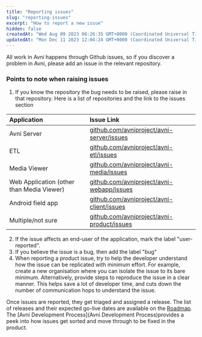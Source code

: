 ```yaml
---
title: "Reporting issues"
slug: "reporting-issues"
excerpt: "How to report a new issue"
hidden: false
createdAt: "Wed Aug 09 2023 06:26:35 GMT+0000 (Coordinated Universal Time)"
updatedAt: "Mon Dec 11 2023 12:04:24 GMT+0000 (Coordinated Universal Time)"
---
```

All work in Avni happens through Github issues, so if you discover a problem in Avni, please add an issue in the relevant repository. 

### Points to note when raising issues

1. If you know the repository the bug needs to be raised, please raise in that repository. Here is a list of repositories and the link to the issues section

| Application                               | Issue Link                                                                              |
| :---------------------------------------- | :-------------------------------------------------------------------------------------- |
| Avni Server                               | [github.com/avniproject/avni-server/issues](github.com/avniproject/avni-server/issues)  |
| ETL                                       | [github.com/avniproject/avni-etl/issues](github.com/avniproject/avni-server/issues)     |
| Media Viewer                              | [github.com/avniproject/avni-media/issues](github.com/avniproject/avni-server/issues)   |
| Web Application (other than Media Viewer) | [github.com/avniproject/avni-webapp/issues](github.com/avniproject/avni-server/issues)  |
| Android field app                         | [github.com/avniproject/avni-client/issues](github.com/avniproject/avni-server/issues)  |
| Multiple/not sure                         | [github.com/avniproject/avni-product/issues](github.com/avniproject/avni-server/issues) |

2. If the issue affects an end-user of the application, mark the label "user-reported". 
3. If you believe the issue is a bug, then add the label "bug"
4. When reporting a product issue, try to help the developer understand how the issue can be replicated with minimum effort. For example, create a new organisation where you can isolate the issue to its bare minimum. Alternatively, provide steps to reproduce the issue in a clear manner. This helps save a lot of developer time, and cuts down the number of communication hops to understand the issue. 

Once issues are reported, they get triaged and assigned a release. The list of releases and their expected go-live dates are available on the [Roadmap](https://github.com/orgs/avniproject/projects/2/views/7). The [Avni Development Process]\(Avni Development Process)provides a peek into how issues get sorted and move through to be fixed in the product.
